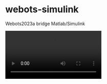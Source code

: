 # webots-simulink
Webots2023a bridge Matlab/Simulink

![InvertedPendulumVideo](./docs//assets/videos/inverted_pendulum/inverted_pendulum.mp4)